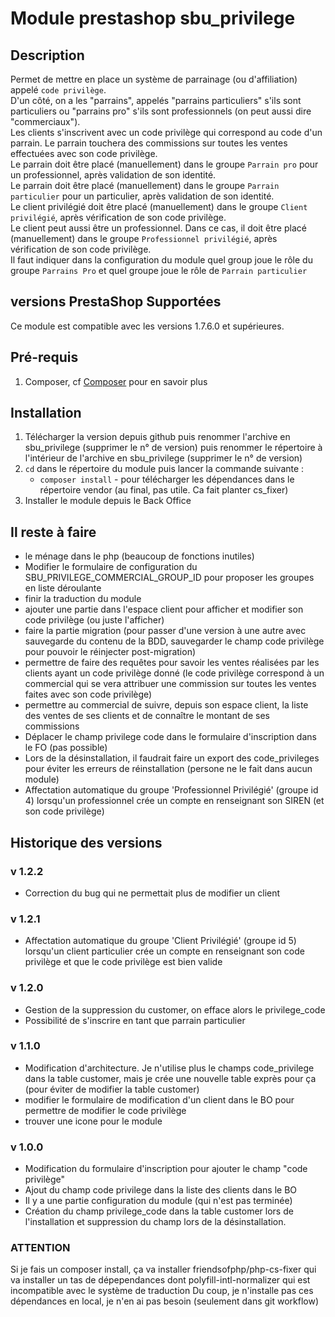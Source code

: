 # Module prestashop sbu_privilege #

## Description ##

Permet de mettre en place un système de parrainage (ou d'affiliation) appelé `code privilège`.  
D'un côté, on a les "parrains", appelés "parrains particuliers" s'ils sont particuliers ou "parrains pro" s'ils sont professionnels (on peut aussi dire "commerciaux").  
Les clients s'inscrivent avec un code privilège qui correspond au code d'un parrain. Le parrain touchera des commissions sur toutes les ventes effectuées avec son code privilège.  
Le parrain doit être placé (manuellement) dans le groupe `Parrain pro` pour un professionnel, après validation de son identité.  
Le parrain doit être placé (manuellement) dans le groupe `Parrain particulier` pour un particulier, après validation de son identité.  
Le client privilégié doit être placé (manuellement) dans le groupe `Client privilégié`, après vérification de son code privilège.  
Le client peut aussi être un professionnel. Dans ce cas, il doit être placé (manuellement) dans le groupe `Professionnel privilégié`, après vérification de son code privilège.  
Il faut indiquer dans la configuration du module quel group joue le rôle du groupe `Parrains Pro` et quel groupe joue le rôle de `Parrain particulier`  

## versions PrestaShop Supportées ##

 Ce module est compatible avec les versions 1.7.6.0 et supérieures.
 
## Pré-requis ##
 
  1. Composer, cf [Composer](https://getcomposer.org/) pour en savoir plus
 
## Installation ##
  1. Télécharger la version depuis github puis renommer l'archive en sbu_privilege (supprimer le n° de version) puis renommer le répertoire à l'intérieur de l'archive en sbu_privilege (supprimer le n° de version)
  2. `cd` dans le répertoire du module puis lancer la commande suivante :
      - `composer install` - pour télécharger les dépendances dans le répertoire vendor (au final, pas utile. Ca fait planter cs_fixer)
  3. Installer le module depuis le Back Office

## Il reste à faire ##
- le ménage dans le php (beaucoup de fonctions inutiles)
- Modifier le formulaire de configuration du SBU_PRIVILEGE_COMMERCIAL_GROUP_ID pour proposer les groupes en liste déroulante
- finir la traduction du module
- ajouter une partie dans l'espace client pour afficher et modifier son code privilège (ou juste l'afficher)
- faire la partie migration (pour passer d'une version à une autre avec sauvegarde du contenu de la BDD, sauvegarder le champ code privilège pour pouvoir le réinjecter post-migration)
- permettre de faire des requêtes pour savoir les ventes réalisées par les clients ayant un code privilège donné (le code privilège correspond à un commercial qui se vera attribuer une commission sur toutes les ventes faites avec son code privilège)
- permettre au commercial de suivre, depuis son espace client, la liste des ventes de ses clients et de connaître le montant de ses commissions
- Déplacer le champ privilege code dans le formulaire d'inscription dans le FO (pas possible)
- Lors de la désinstallation, il faudrait faire un export des code_privileges pour éviter les erreurs de réinstallation (persone ne le fait dans aucun module)
- Affectation automatique du groupe 'Professionnel Privilégié' (groupe id 4) lorsqu'un professionnel crée un compte en renseignant son SIREN (et son code privilège)


## Historique des versions ##
### v 1.2.2  ###
- Correction du bug qui ne permettait plus de modifier un client

### v 1.2.1  ###
- Affectation automatique du groupe 'Client Privilégié' (groupe id 5) lorsqu'un client particulier crée un compte en renseignant son code privilège et que le code privilège est bien valide

### v 1.2.0  ###
- Gestion de la suppression du customer, on efface alors le privilege_code
- Possibilité de s'inscrire en tant que parrain particulier

### v 1.1.0  ###
- Modification d'architecture. Je n'utilise plus le champs code_privilege dans la table customer, mais je crée une nouvelle table exprès pour ça (pour éviter de modifier la table customer)
- modifier le formulaire de modification d'un client dans le BO pour permettre de modifier le code privilège
- trouver une icone pour le module

### v 1.0.0  ###
- Modification du formulaire d'inscription pour ajouter le champ "code privilège"  
- Ajout du champ code privilege dans la liste des clients dans le BO  
- Il y a une partie configuration du module (qui n'est pas terminée)  
- Création du champ privilege_code dans la table customer lors de l'installation et suppression du champ lors de la désinstallation.

### ATTENTION ###
Si je fais un composer install, ça va installer friendsofphp/php-cs-fixer qui va installer un tas de dépependances dont polyfill-intl-normalizer qui est incompatible avec le système de traduction
Du coup, je n'installe pas ces dépendances en local, je n'en ai pas besoin (seulement dans git workflow)

